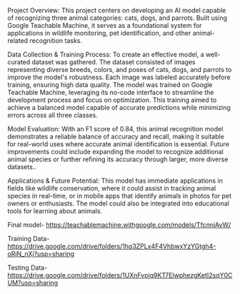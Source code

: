 Project Overview: 
                 This project centers on developing an AI model capable of recognizing three animal categories: cats, dogs, and parrots. Built using Google Teachable Machine, it serves as a foundational system for applications in wildlife 
                 monitoring, pet identification, and other animal-related recognition tasks.

Data Collection & Training Process:
                                   To create an effective model, a well-curated dataset was gathered. The dataset consisted of images representing diverse breeds, colors, and poses of cats, dogs, and parrots to improve the model's 
                                   robustness. Each image was labeled accurately before training, ensuring high data quality. The model was trained on Google Teachable Machine, leveraging its no-code interface to streamline the development 
                                   process and focus on optimization. This training aimed to achieve a balanced model capable of accurate predictions while minimizing errors across all three classes.

Model Evaluation:
                 With an F1 score of 0.84, this animal recognition model demonstrates a reliable balance of accuracy and recall, making it suitable for real-world uses where accurate animal identification is essential. Future improvements 
                 could include expanding the model to recognize additional animal species or further refining its accuracy through larger, more diverse datasets..

Applications & Future Potential:
                                This model has immediate applications in fields like wildlife conservation, where it could assist in tracking animal species in real-time, or in mobile apps that identify animals in photos for pet owners or 
                                enthusiasts. The model could also be integrated into educational tools for learning about animals.

Final model- https://teachablemachine.withgoogle.com/models/TfcnniAvW/ 

Training Data- https://drive.google.com/drive/folders/1hq3ZPLx4F4VhbwxYzYGtgh4-oRjN_nXj?usp=sharing 

Testing Data- https://drive.google.com/drive/folders/1UXnFvpjq9KT7ElwphezgKetI2sqY0CUM?usp=sharing
